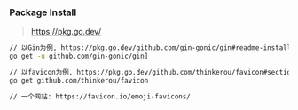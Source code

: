 ### Package Install

> https://pkg.go.dev/

```bash
// 以Gin为例, https://pkg.go.dev/github.com/gin-gonic/gin#readme-installation
go get -u github.com/gin-gonic/gin]
```

```bash
// 以favicon为例, https://pkg.go.dev/github.com/thinkerou/favicon#section-readme
go get github.com/thinkerou/favicon

// 一个网站: https://favicon.io/emoji-favicons/
```
